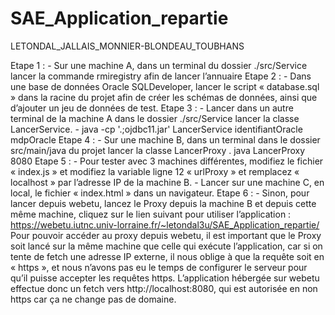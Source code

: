# SAE_Application_repartie
LETONDAL_JALLAIS_MONNIER-BLONDEAU_TOUBHANS

Etape 1 : -	Sur une machine A, dans un terminal du dossier ./src/Service lancer la commande rmiregistry afin de lancer l’annuaire 
Etape 2 : -	Dans une base de données Oracle SQLDeveloper, lancer le script « database.sql » dans la racine du projet afin de créer les schémas de données, ainsi que d’ajouter un jeu de données de test. 
Etape 3 : -	Lancer dans un autre terminal de la machine A dans le dossier ./src/Service lancer la classe LancerService.
            -	java -cp '.;ojdbc11.jar' LancerService identifiantOracle mdpOracle 
Etape 4 : -	Sur une machine B, dans un terminal dans le dossier src/main/java du projet lancer la classe LancerProxy <port>. java LancerProxy 8080 
Etape 5 : -	Pour tester avec 3 machines différentes, modifiez le fichier « index.js » et modifiez la variable ligne 12 « urlProxy » et remplacez « localhost » par l’adresse IP de la machine B.
          -	Lancer sur une machine C, en local, le fichier « index.html » dans un navigateur. 
Etape 6 : -	Sinon, pour lancer depuis webetu, lancez le Proxy depuis la machine B et depuis cette même machine, cliquez sur le lien suivant pour utiliser l’application : https://webetu.iutnc.univ-lorraine.fr/~letondal3u/SAE_Application_repartie/ Pour pouvoir accéder au proxy depuis webetu, il est important que le Proxy soit lancé sur la même machine que celle qui exécute l’application, car si on tente de fetch une adresse IP externe, il nous oblige à que la requête soit en « https », et nous n’avons pas eu le temps de configurer le serveur pour qu’il puisse accepter les requêtes https. L’application hébergée sur webetu effectue donc un fetch vers http://localhost:8080, qui est autorisée en non https car ça ne change pas de domaine.